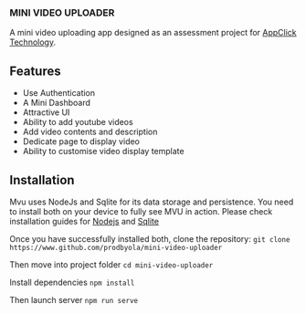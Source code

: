 ### MINI VIDEO UPLOADER

A mini video uploading app designed as an assessment project for [AppClick Technology](https://www.appclicktech.com).

## Features
* Use Authentication
* A Mini Dashboard
* Attractive UI
* Ability to add youtube videos
* Add video contents and description
* Dedicate page to display video
* Ability to customise video display template

## Installation
Mvu uses NodeJs and Sqlite for its data storage and persistence. You need to install both on your device to fully see MVU in action. Please check installation guides for [Nodejs](https://nodejs.org/en/download/) and [Sqlite](https://www.servermania.com/kb/articles/install-sqlite/)

Once you have successfully installed both, clone the repository:
`git clone https://www.github.com/prodbyola/mini-video-uploader`

Then move into project folder
`cd mini-video-uploader`

Install dependencies
`npm install`

Then launch server
`npm run serve`